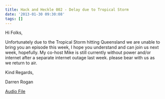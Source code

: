 ```yaml
---
title: Hack and Heckle 002 - Delay due to Tropical Storm
date: '2013-01-30 09:30:08'
tags: []
---
```


Hi Folks,

Unfortunately due to the Tropical Storm hitting Queensland we are unable to bring you an episode this week, I hope you understand and can join us next week, hopefully. My co-host Mike is still currently without power and/or internet after a separate internet outage last week. please bear with us as we return to air.

Kind Regards,

Darren Rogan

<a href="https://drive.google.com/open?id=0B3KFoVQ01nUJcmRrUlZqelpWSnc">Audio File</a>
